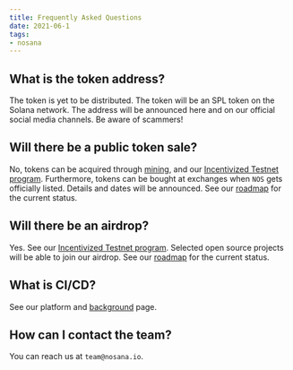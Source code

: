 ```yaml
---
title: Frequently Asked Questions
date: 2021-06-1
tags:
- nosana
---
```


## What is the token address?

The token is yet to be distributed.
The token will be an SPL token on the Solana network.
The address will be announced here and on our official social media channels.
Be aware of scammers!

## Will there be a public token sale?

No, tokens can be acquired through [mining](../tokenomics/utility#mining),
and our [Incentivized Testnet program](../nosana/testnet).
Furthermore, tokens can be bought at exchanges when `NOS` gets officially listed.
Details and dates will be announced.
See our [roadmap](roadmap) for the current status.

## Will there be an airdrop?

Yes. See our [Incentivized Testnet program](../nosana/testnet).
Selected open source projects will be able to join our airdrop.
See our [roadmap](roadmap) for the current status.

## What is CI/CD?

See our platform and [background](background) page.

## How can I contact the team?

You can reach us at `team@nosana.io`.
